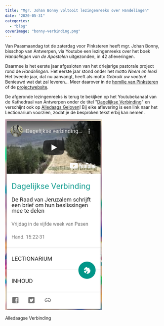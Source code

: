 ```yaml
---
title: "Mgr. Johan Bonny voltooit lezingenreeks over Handelingen"
date: "2020-05-31"
categories: 
  - "blog"
coverImage: "bonny-verbinding.png"
---
```


Van Paasmaandag tot de zaterdag voor Pinksteren heeft mgr. Johan Bonny, bisschop van Antwerpen, via Youtube een lezingenreeks over het boek _Handelingen van de Apostelen_ uitgezonden, in 42 afleveringen. 

Daarmee is het eerste jaar afgesloten van het driejarige pastorale project rond de _Handelingen_. Het eerste jaar stond onder het motto _Neem en lees!_ Het tweede jaar, dat nu aanvangt, heeft als motto _Gebruik uw voeten!_ Benieuwd wat dat zal leveren… Meer daarover in de [homilie van Pinksteren](https://youtu.be/pWuLBvDraGw?t=1718) of de [projectwebsite](https://www.kerknet.be/thema/pastoraal-thema-handelingen-van-de-apostelen-2019-2022).

De afgeronde lezingenreeks is terug te bekijken op het Youtubekanaal van de Kathedraal van Antwerpen onder de titel "[Dagelijkse Verbinding](https://www.youtube.com/playlist?list=PLsTqv8iy6f_1nQPx21yCdmgPxofTNBkaJ)" en verschijnt ook op [Alledaags Geloven](https://alledaags.gelovenleren.net/link/Njg0NjkwMjY2OTkyOTk=)! Bij elke aflevering is een link naar het Lectionarium voorzien, zodat je de besproken tekst erbij kan nemen.

[![](images/alledaagse-verbinding.png)](https://alledaags.gelovenleren.net/link/Njg0NjkwMjY2OTkyOTk=)

Alledaagse Verbinding
